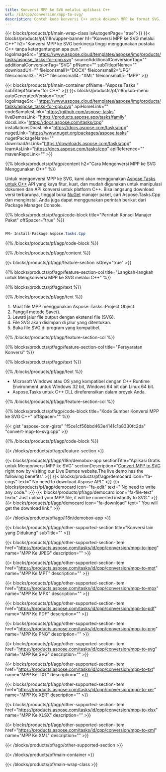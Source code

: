 ```yaml
---
title: Konversi MPP ke SVG melalui aplikasi C++ 
url: /id/cpp/conversion/mpp-to-svg/ 
description: Contoh kode konversi C++ untuk dokumen MPP ke format SVG. Gunakan kode contoh untuk konversi batch MPP ke SVG dalam Aplikasi C++ apa pun.
---
```


{{< blocks/products/pf/main-wrap-class isAutogenPage="true">}}
{{< blocks/products/pf/i18n/upper-banner h1="Konversi MPP ke SVG melalui C++" h2="Konversi MPP ke SVG berkinerja tinggi menggunakan pustaka C++ tanpa ketergantungan apa pun." logoImageSrc="https://www.aspose.cloud/templates/aspose/img/products/tasks/aspose_tasks-for-cpp.svg" sourceAdditionalConversionTag="" additionalConversionTag="SVG" pfName="" subTitlepfName="" downloadUrl="" fileiconsmall1="DOCX" fileiconsmall2="JPG" fileiconsmall3="PDF" fileiconsmall4="XML" fileiconsmall5="MPP" >}}

{{< blocks/products/pf/main-container pfName="Aspose.Tasks " subTitlepfName="for C++" >}}
{{< blocks/products/pf/i18n/sub-menu autoGeneratedVersion="true" logoImageSrc="https://www.aspose.cloud/templates/aspose/img/products/tasks/aspose_tasks-for-cpp.svg" apiHomeLink="" codeSamplesLink="https://github.com/aspose-tasks" liveDemosLink="https://products.aspose.app/tasks/family" docsLink="https://docs.aspose.com/tasks/cpp" installationsDocsLink="https://docs.aspose.com/tasks/cpp" nugetLink="https://www.nuget.org/packages/aspose.tasks" nugetPackageName="" downloadAsLink="https://downloads.aspose.com/tasks/cpp" learnAsLink="https://docs.aspose.com/tasks/cpp" apiReference="" mavenRepoLink="" >}}

{{% blocks/products/pf/agp/content h2="Cara Mengonversi MPP ke SVG Menggunakan C++" %}}

 Untuk mengonversi MPP ke SVG, kami akan menggunakan
 [Aspose.Tasks untuk C++](https://products.aspose.com/tasks/cpp)
 API yang kaya fitur, kuat, dan mudah digunakan untuk manipulasi dokumen dan API konversi untuk platform C++. Bisa langsung download versi terbarunya, tinggal buka
 [NuGet](https://www.nuget.org/packages/aspose.tasks)
 manajer paket, cari
 Aspose.Tasks.Cpp
 dan menginstal. Anda juga dapat menggunakan perintah berikut dari Package Manager Console.

{{% blocks/products/pf/agp/code-block title="Perintah Konsol Manajer Paket" offSpacer="true" %}}

```cs

PM> Install-Package Aspose.Tasks.Cpp

```

{{% /blocks/products/pf/agp/code-block %}}

{{% /blocks/products/pf/agp/content %}}

{{< blocks/products/pf/agp/feature-section isGrey="true" >}}

{{% blocks/products/pf/agp/feature-section-col title="Langkah-langkah untuk Mengkonversi MPP ke SVG melalui C++" %}}

{{% blocks/products/pf/agp/text %}}


{{% /blocks/products/pf/agp/text %}}

1. Muat file MPP menggunakan Aspose::Tasks::Project Object.
1. Panggil metode Save().
1. Lewati jalur file output dengan ekstensi file (SVG).
1. File SVG akan disimpan di jalur yang ditentukan.
1. Buka file SVG di program yang kompatibel.

{{% /blocks/products/pf/agp/feature-section-col %}}

{{% blocks/products/pf/agp/feature-section-col title="Persyaratan Konversi" %}}

{{% blocks/products/pf/agp/text %}}


{{% /blocks/products/pf/agp/text %}}

- Microsoft Windows atau OS yang kompatibel dengan C++ Runtime Environment untuk Windows 32 bit, Windows 64 bit dan Linux 64 bit.
- Aspose.Tasks untuk C++ DLL direferensikan dalam proyek Anda.

{{% /blocks/products/pf/agp/feature-section-col %}}

{{% blocks/products/pf/agp/code-block title="Kode Sumber Konversi MPP ke SVG C++" offSpacer="" %}}

{{< gist "aspose-com-gists" "f5ce1cf56bbd463e4141c1b8330fc2da" "convert-mpp-to-svg.cpp" >}}

{{% /blocks/products/pf/agp/code-block %}}

{{< /blocks/products/pf/agp/feature-section >}}

<!-- aboutfile Starts -->

{{< blocks/products/pf/agp/i18n/demobox-app sectionTitle="Aplikasi Gratis untuk Mengonversi MPP ke SVG" sectionDescription="[Convert MPP to SVG](https://products.aspose.app/tasks/conversion/mpp-to-svg) right now by visiting our Live Demos website.The live demo has the following benefits" >}}
        {{< blocks/products/pf/agp/democard icon="fa-cogs" text=" No need to download Aspose API." >}}
        {{< blocks/products/pf/agp/democard icon="fa-edit" text=" No need to write any code." >}}
        {{< blocks/products/pf/agp/democard icon="fa-file-text" text=" Just upload your MPP file, it will be converted instantly to SVG." >}}
        {{< blocks/products/pf/agp/democard icon="fa-download" text=" You will get the download link." >}}

{{< /blocks/products/pf/agp/i18n/demobox-app >}}

<!-- aboutfile Ends -->

{{< blocks/products/pf/agp/other-supported-section title="Konversi lain yang Didukung" subTitle="" >}}

{{< blocks/products/pf/agp/other-supported-section-item href="https://products.aspose.com/tasks/id/cpp/conversion/mpp-to-jpeg" name="MPP Ke JPEG" description="" >}}

{{< blocks/products/pf/agp/other-supported-section-item href="https://products.aspose.com/tasks/id/cpp/conversion/mpp-to-mpt" name="MPP Ke MPT" description="" >}}

{{< blocks/products/pf/agp/other-supported-section-item href="https://products.aspose.com/tasks/id/cpp/conversion/mpp-to-mpx" name="MPP Ke MPX" description="" >}}

{{< blocks/products/pf/agp/other-supported-section-item href="https://products.aspose.com/tasks/id/cpp/conversion/mpp-to-pdf" name="MPP Ke PDF" description="" >}}

{{< blocks/products/pf/agp/other-supported-section-item href="https://products.aspose.com/tasks/id/cpp/conversion/mpp-to-png" name="MPP Ke PNG" description="" >}}

{{< blocks/products/pf/agp/other-supported-section-item href="https://products.aspose.com/tasks/id/cpp/conversion/mpp-to-svg" name="MPP Ke SVG" description="" >}}

{{< blocks/products/pf/agp/other-supported-section-item href="https://products.aspose.com/tasks/id/cpp/conversion/mpp-to-txt" name="MPP Ke TXT" description="" >}}

{{< blocks/products/pf/agp/other-supported-section-item href="https://products.aspose.com/tasks/id/cpp/conversion/mpp-to-xer" name="MPP Ke XER" description="" >}}

{{< blocks/products/pf/agp/other-supported-section-item href="https://products.aspose.com/tasks/id/cpp/conversion/mpp-to-xlsx" name="MPP Ke XLSX" description="" >}}

{{< blocks/products/pf/agp/other-supported-section-item href="https://products.aspose.com/tasks/id/cpp/conversion/mpp-to-xml" name="MPP Ke XML" description="" >}}



{{< /blocks/products/pf/agp/other-supported-section >}}

{{< /blocks/products/pf/main-container >}}
    
{{< /blocks/products/pf/main-wrap-class >}}